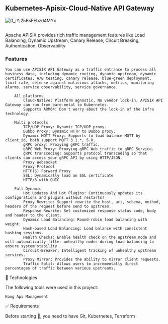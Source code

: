 ## Kubernetes-Apisix-Cloud-Native API Gateway
![0_jYj25BsFEbzd4MYx](https://github.com/user-attachments/assets/f40c8955-422a-499c-8199-a1dee6c2d854)

##
Apache APISIX provides rich traffic management features like Load Balancing, Dynamic Upstream, Canary Release, Circuit Breaking, Authentication, Observability

### Features

```
You can use APISIX API Gateway as a traffic entrance to process all business data, including dynamic routing, dynamic upstream, dynamic certificates, A/B testing, canary release, blue-green deployment, limit rate, defense against malicious attacks, metrics, monitoring alarms, service observability, service governance.

    All platforms
        Cloud-Native: Platform agnostic, No vendor lock-in, APISIX API Gateway can run from bare-metal to Kubernetes.
        Supports ARM64: Don't worry about the lock-in of the infra technology.

    Multi protocols
        TCP/UDP Proxy: Dynamic TCP/UDP proxy.
        Dubbo Proxy: Dynamic HTTP to Dubbo proxy.
        Dynamic MQTT Proxy: Supports to load balance MQTT by client_id, both support MQTT 3.1.*, 5.0.
        gRPC proxy: Proxying gRPC traffic.
        gRPC Web Proxy: Proxying gRPC Web traffic to gRPC Service.
        gRPC transcoding: Supports protocol transcoding so that clients can access your gRPC API by using HTTP/JSON.
        Proxy Websocket
        Proxy Protocol
        HTTP(S) Forward Proxy
        SSL: Dynamically load an SSL certificate
        HTTP/3 with QUIC

    Full Dynamic
        Hot Updates And Hot Plugins: Continuously updates its configurations and plugins without restarts!
        Proxy Rewrite: Support rewrite the host, uri, schema, method, headers of the request before send to upstream.
        Response Rewrite: Set customized response status code, body and header to the client.
        Dynamic Load Balancing: Round-robin load balancing with weight.
        Hash-based Load Balancing: Load balance with consistent hashing sessions.
        Health Checks: Enable health check on the upstream node and will automatically filter unhealthy nodes during load balancing to ensure system stability.
        Circuit-Breaker: Intelligent tracking of unhealthy upstream services.
        Proxy Mirror: Provides the ability to mirror client requests.
        Traffic Split: Allows users to incrementally direct percentages of traffic between various upstreams.

```

🚀 Technologies

The following tools were used in this project:

    Kong Api Management 



✅ Requirements

Before starting 🏁, you need to have Git, Kubernetes, Terraform
